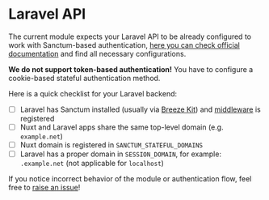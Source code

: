 # Laravel API

The current module expects your Laravel API to be already configured to work with Sanctum-based authentication, [here you can check official documentation](https://laravel.com/docs/10.x/sanctum#spa-authentication) and find all necessary configurations.

**We do not support token-based authentication!** You have to configure a cookie-based stateful authentication method.

Here is a quick checklist for your Laravel backend:

* [ ] Laravel has Sanctum installed (usually via [Breeze Kit](https://laravel.com/docs/10.x/sanctum#installation)) and [middleware](https://laravel.com/docs/10.x/sanctum#sanctum-middleware) is registered
* [ ] Nuxt and Laravel apps share the same top-level domain (e.g. `example.net`)
* [ ] Nuxt domain is registered in `SANCTUM_STATEFUL_DOMAINS`
* [ ] Laravel has a proper domain in `SESSION_DOMAIN`, for example: `.example.net` (not applicable for `localhost`)

If you notice incorrect behavior of the module or authentication flow, feel free to [raise an issue](https://github.com/manchenkoff/nuxt-auth-sanctum/issues/new/choose)!
